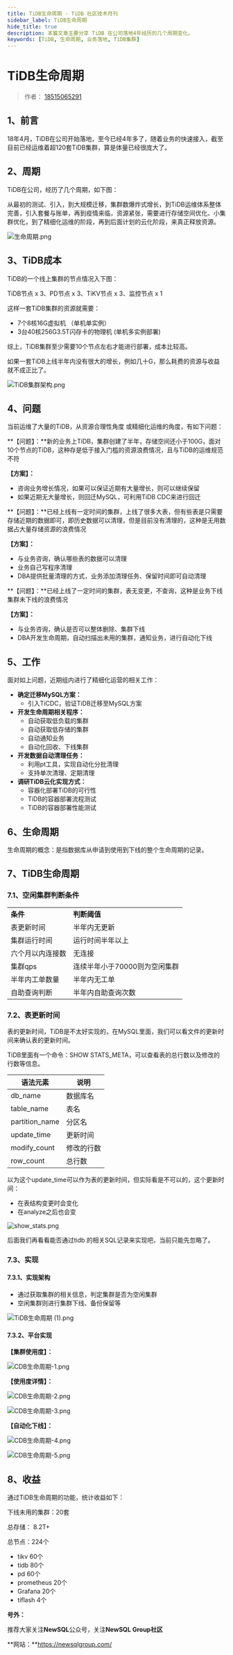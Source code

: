 ```yaml
---
title: TiDB生命周期 - TiDB 社区技术月刊
sidebar_label: TiDB生命周期
hide_title: true
description: 本篇文章主要分享 TiDB 在公司落地4年经历的几个周期变化。
keywords: [TiDB, 生命周期, 业务落地, TiDB集群]
---
```


# TiDB生命周期

> 作者： [18515065291](https://tidb.net/u/18515065291/answer)

## 1、前言

18年4月，TiDB在公司开始落地，至今已经4年多了，随着业务的快速接入，截至目前已经运维着超120套TiDB集群，算是体量已经很庞大了。

## 2、周期

TiDB在公司，经历了几个周期，如下图：

从最初的测试、引入，到大规模迁移，集群数爆炸式增长，到TiDB运维体系整体完善，引入套餐与账单，再到疫情来临，资源紧张，需要进行存储空间优化、小集群优化，到了精细化运维的阶段，再到后面计划的云化阶段，来真正释放资源。

![生命周期.png](https://tidb-blog.oss-cn-beijing.aliyuncs.com/media/生命周期-1663059276352.png)

## 3、TiDB成本

TiDB的一个线上集群的节点情况入下图：

TiDB节点 x 3、PD节点 x 3、TiKV节点 x 3、监控节点 x 1

这样一套TiDB集群的资源就需要：

- 7个8核16G虚拟机 （单机单实例）
- 3台40核256G3.5T闪存卡的物理机 (单机多实例部署)

综上，TiDB集群至少需要10个节点左右才能进行部署，成本比较高。

如果一套TiDB上线半年内没有很大的增长，例如几十G，那么耗费的资源与收益就不成正比了。

![TiDB集群架构.png](https://tidb-blog.oss-cn-beijing.aliyuncs.com/media/TiDB集群架构-1663059297368.png)

## 4、问题

当前运维了大量的TiDB，从资源合理性角度 或精细化运维的角度，有如下问题：

**【问题】：**新的业务上TiDB，集群创建了半年，存储空间还小于100G，面对10个节点的TiDB，这种存是低于接入门槛的资源浪费情况，且与TiDB的运维规范不符

**【方案】：**

- 咨询业务增长情况，如果可以保证近期有大量增长，则可以继续保留
- 如果近期无大量增长，则回迁MySQL，可利用TiDB CDC来进行回迁

**【问题】：**已经上线有一定时间的集群，上线了很多大表，但有些表是只需要存储近期的数据即可，即历史数据可以清理，但是目前没有清理的，这种是无用数据占大量存储资源的浪费情况

**【方案】：**

- 与业务咨询，确认哪些表的数据可以清理
- 业务自己写程序清理
- DBA提供批量清理的方式，业务添加清理任务、保留时间即可自动清理

**【问题】：**已经上线了一定时间的集群，表无变更，不查询，这种是业务下线集群未下线的浪费情况

**【方案】：**

- 与业务咨询，确认是否可以整体删除、集群下线
- DBA开发生命周期，自动扫描出未用的集群，通知业务，进行自动化下线

## 5、工作

面对如上问题，近期组内进行了精细化运营的相关工作：

- **确定迁移MySQL方案：**
  - 引入TiCDC，验证TiDB迁移至MySQL方案
- **开发生命周期相关程序：**
  - 自动获取低负载的集群
  - 自动获取低存储的集群
  - 自动通知业务
  - 自动化回收、下线集群
- **开发数据自动清理任务：**
  - 利用pt工具，实现自动化分批清理
  - 支持单次清理、定期清理
- **调研TiDB云化实现方式：**
  - 容器化部署TiDB的可行性
  - TiDB的容器部署流程测试
  - TiDB的容器部署性能测试

## 6、生命周期

生命周期的概念：是指数据库从申请到使用到下线的整个生命周期的记录。

## 7、TiDB生命周期

### 7.1、空闲集群判断条件

|                  |                               |
| ---------------- | ----------------------------- |
| **条件**         | **判断阈值**                  |
| 表更新时间       | 半年内无更新                  |
| 集群运行时间     | 运行时间半年以上              |
| 六个月以内连接数 | 无连接                        |
| 集群qps          | 连续半年小于70000则为空闲集群 |
| 半年内工单数量   | 半年内无工单                  |
| 自助查询判断     | 半年内自助查询次数            |

### 7.2、表更新时间

表的更新时间，TiDB是不太好实现的，在MySQL里面，我们可以看文件的更新时间来确认表的更新时间。

TiDB里面有一个命令：SHOW STATS_META，可以查看表的总行数以及修改的行数等信息。

| **语法元素**   | **说明**   |
| -------------- | ---------- |
| db_name        | 数据库名   |
| table_name     | 表名       |
| partition_name | 分区名     |
| update_time    | 更新时间   |
| modify_count   | 修改的行数 |
| row_count      | 总行数     |

以为这个update_time可以作为表的更新时间，但实际看是不可以的，这个更新时间：

- 在表结构变更时会变化
- 在analyze之后也会变

![show_stats.png](https://tidb-blog.oss-cn-beijing.aliyuncs.com/media/show_stats-1663059310734.png)

后面我们再看看能否通过tidb 的相关SQL记录来实现吧，当前只能先忽略了。

### 7.3、实现

#### 7.3.1、实现架构

- 通过获取集群的相关信息，判定集群是否为空闲集群
- 空闲集群则进行集群下线、备份保留等

![TiDB生命周期 (1).png](https://tidb-blog.oss-cn-beijing.aliyuncs.com/media/TiDB生命周期(1)-1663059358644.png)

#### 7.3.2、平台实现

**【集群使用度】：**

![CDB生命周期-1.png](https://tidb-blog.oss-cn-beijing.aliyuncs.com/media/CDB生命周期-1-1663059324975.png)

**【使用度详情】：**

![CDB生命周期-2.png](https://tidb-blog.oss-cn-beijing.aliyuncs.com/media/CDB生命周期-2-1663059329583.png)

![CDB生命周期-3.png](https://tidb-blog.oss-cn-beijing.aliyuncs.com/media/CDB生命周期-3-1663059334343.png)

**【自动化下线】：**

![CDB生命周期-4.png](https://tidb-blog.oss-cn-beijing.aliyuncs.com/media/CDB生命周期-4-1663059339660.png)

![CDB生命周期-5.png](https://tidb-blog.oss-cn-beijing.aliyuncs.com/media/CDB生命周期-5-1663059343474.png)

## 8、收益

通过TiDB生命周期的功能，统计收益如下：

下线未用的集群：20套

总存储： 8.2T+

总节点：224个

- tikv 60个
- tidb 80个
- pd 60个
- prometheus 20个
- Grafana 20个
- tiflash 4个



**号外：**

推荐大家关注**NewSQL**公众号，关注**NewSQL Group社区**

**网站：**https://newsqlgroup.com/
